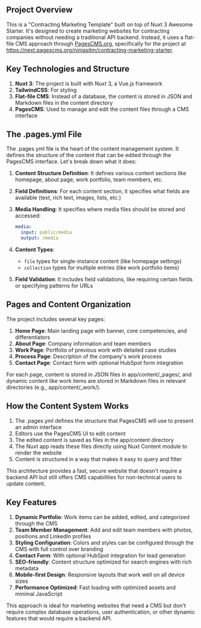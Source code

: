 ## Project Overview

This is a "Contracting Marketing Template" built on top of Nuxt 3 Awesome Starter. It's designed to create marketing websites for contracting companies without needing a traditional API backend. Instead, it uses a flat-file CMS approach through [PagesCMS.org](https://next.pagescms.org/), specifically for the project at https://next.pagescms.org/ninjasitm/contracting-marketing-starter.

## Key Technologies and Structure

1. **Nuxt 3**: The project is built with Nuxt 3, a Vue.js framework
2. **TailwindCSS**: For styling
3. **Flat-file CMS**: Instead of a database, the content is stored in JSON and Markdown files in the content directory
4. **PagesCMS**: Used to manage and edit the content files through a CMS interface

## The .pages.yml File

The .pages.yml file is the heart of the content management system. It defines the structure of the content that can be edited through the PagesCMS interface. Let's break down what it does:

1. **Content Structure Definition**: It defines various content sections like homepage, about page, work portfolio, team members, etc.

2. **Field Definitions**: For each content section, it specifies what fields are available (text, rich text, images, lists, etc.)

3. **Media Handling**: It specifies where media files should be stored and accessed:

   ```yaml
   media:
     input: public/media
     output: /media
   ```

4. **Content Types**:

   - `file` types for single-instance content (like homepage settings)
   - `collection` types for multiple entries (like work portfolio items)

5. **Field Validation**: It includes field validations, like requiring certain fields or specifying patterns for URLs

## Pages and Content Organization

The project includes several key pages:

1. **Home Page**: Main landing page with banner, core competencies, and differentiators
2. **About Page**: Company information and team members
3. **Work Page**: Portfolio of previous work with detailed case studies
4. **Process Page**: Description of the company's work process
5. **Contact Page**: Contact form with optional HubSpot form integration

For each page, content is stored in JSON files in app/content/\_pages/, and dynamic content like work items are stored in Markdown files in relevant directories (e.g., app/content/\_work/).

## How the Content System Works

1. The .pages.yml defines the structure that PagesCMS will use to present an admin interface
2. Editors use the PagesCMS UI to edit content
3. The edited content is saved as files in the app/content directory
4. The Nuxt app reads these files directly using Nuxt Content module to render the website
5. Content is structured in a way that makes it easy to query and filter

This architecture provides a fast, secure website that doesn't require a backend API but still offers CMS capabilities for non-technical users to update content.

## Key Features

1. **Dynamic Portfolio**: Work items can be added, edited, and categorized through the CMS
2. **Team Member Management**: Add and edit team members with photos, positions and LinkedIn profiles
3. **Styling Configuration**: Colors and styles can be configured through the CMS with full control over branding
4. **Contact Form**: With optional HubSpot integration for lead generation
5. **SEO-friendly**: Content structure optimized for search engines with rich metadata
6. **Mobile-first Design**: Responsive layouts that work well on all device sizes
7. **Performance Optimized**: Fast loading with optimized assets and minimal JavaScript

This approach is ideal for marketing websites that need a CMS but don't require complex database operations, user authentication, or other dynamic features that would require a backend API.
